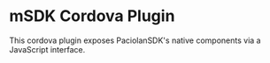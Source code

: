 # mSDK Cordova Plugin
This cordova plugin exposes PaciolanSDK's native components via a JavaScript interface.

